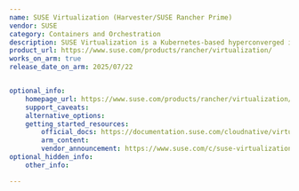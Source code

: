 ```yaml
---
name: SUSE Virtualization (Harvester/SUSE Rancher Prime)
vendor: SUSE
category: Containers and Orchestration
description: SUSE Virtualization is a Kubernetes-based hyperconverged infrastructure (HCI) solution that unifies virtual machines and containers with integrated storage, built for cloud-native, bare-metal deployments. It seamlessly integrates with Rancher Prime to support modern workloads from core to edge.
product_url: https://www.suse.com/products/rancher/virtualization/
works_on_arm: true
release_date_on_arm: 2025/07/22


optional_info:
    homepage_url: https://www.suse.com/products/rancher/virtualization/
    support_caveats:
    alternative_options:
    getting_started_resources:
        official_docs: https://documentation.suse.com/cloudnative/virtualization/v1.5/en/introduction/overview.html
        arm_content:
        vendor_announcement: https://www.suse.com/c/suse-virtualization-1-5-prime-more-value-less-lock-in/
optional_hidden_info:
    other_info: 

---
```

